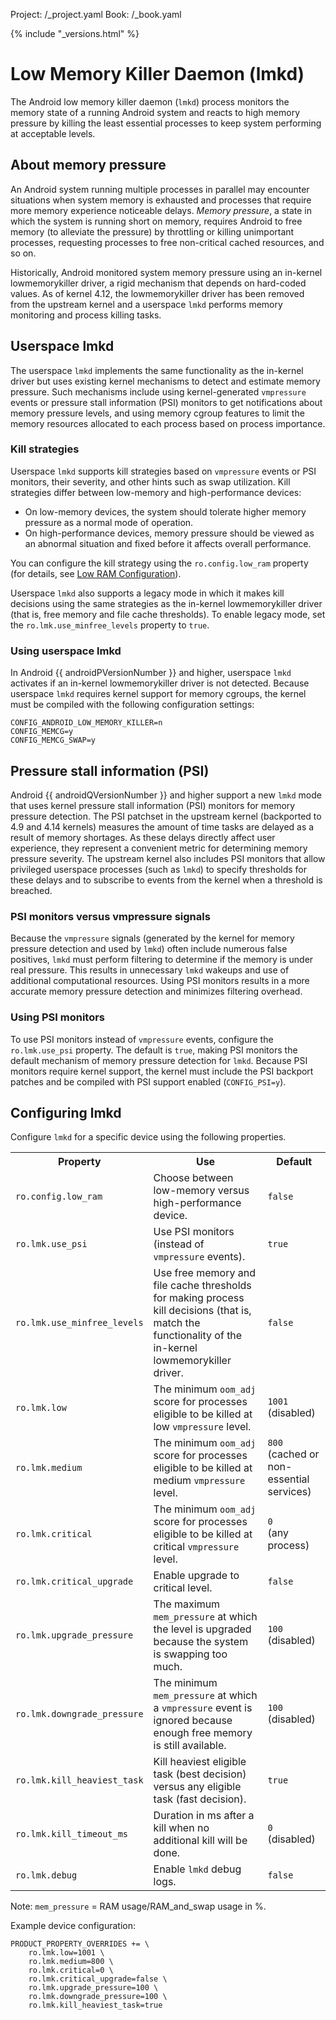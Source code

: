 Project: /_project.yaml
Book: /_book.yaml

{% include "_versions.html" %}

<!--
  Copyright 2018 The Android Open Source Project

  Licensed under the Apache License, Version 2.0 (the "License");
  you may not use this file except in compliance with the License.
  You may obtain a copy of the License at

      http://www.apache.org/licenses/LICENSE-2.0

  Unless required by applicable law or agreed to in writing, software
  distributed under the License is distributed on an "AS IS" BASIS,
  WITHOUT WARRANTIES OR CONDITIONS OF ANY KIND, either express or implied.
  See the License for the specific language governing permissions and
  limitations under the License.
-->

# Low Memory Killer Daemon (lmkd)

The Android low memory killer daemon (`lmkd`) process monitors the memory
state of a running Android system and reacts to high memory pressure by killing
the least essential processes to keep system performing at acceptable levels.

## About memory pressure

An Android system running multiple processes in parallel may encounter
situations when system memory is exhausted and processes that require more
memory experience noticeable delays. *Memory pressure*, a state in which the
system is running short on memory, requires Android to free memory (to alleviate
the pressure) by throttling or killing unimportant processes, requesting
processes to free non-critical cached resources, and so on.

Historically, Android monitored system memory pressure using an in-kernel
lowmemorykiller driver, a rigid mechanism that depends on hard-coded values. As
of kernel 4.12, the lowmemorykiller driver has been removed from the upstream
kernel and a userspace `lmkd` performs memory monitoring and process killing
tasks.

## Userspace lmkd

The userspace `lmkd` implements the same functionality as the in-kernel driver
but uses existing kernel mechanisms to detect and estimate memory pressure. Such
mechanisms include using kernel-generated `vmpressure` events or pressure stall
information (PSI) monitors to get notifications about memory pressure levels,
and using memory cgroup features to limit the memory resources allocated to each
process based on process importance.

### Kill strategies

Userspace `lmkd` supports kill strategies based on `vmpressure` events or PSI
monitors, their severity, and other hints such as swap utilization. Kill
strategies differ between low-memory and high-performance devices:

* On low-memory devices, the system should tolerate higher memory pressure as a
  normal mode of operation.
* On high-performance devices, memory pressure should be viewed as an abnormal
  situation and fixed before it affects overall performance.

You can configure the kill strategy using the `ro.config.low_ram` property
(for details, see [Low RAM Configuration](/devices/tech/perf/low-ram)).

Userspace `lmkd` also supports a legacy mode in which it makes kill decisions
using the same strategies as the in-kernel lowmemorykiller driver (that is, free
memory and file cache thresholds). To enable legacy mode, set the
`ro.lmk.use_minfree_levels` property to `true`.

### Using userspace lmkd

In Android {{ androidPVersionNumber }} and higher, userspace `lmkd` activates if
an in-kernel lowmemorykiller driver is not detected. Because userspace `lmkd`
requires kernel support for memory cgroups, the kernel must be compiled with the
following configuration settings:

```
CONFIG_ANDROID_LOW_MEMORY_KILLER=n
CONFIG_MEMCG=y
CONFIG_MEMCG_SWAP=y
```
## Pressure stall information (PSI)

Android {{ androidQVersionNumber }} and higher support a new `lmkd` mode that
uses kernel pressure stall information (PSI) monitors for memory pressure
detection. The PSI patchset in the upstream kernel (backported to 4.9 and 4.14
kernels) measures the amount of time tasks are delayed as a result of memory
shortages. As these delays directly affect user experience, they represent a
convenient metric for determining memory pressure severity. The upstream kernel
also includes PSI monitors that allow privileged userspace processes (such as
`lmkd`) to specify thresholds for these delays and to subscribe to events from
the kernel when a threshold is breached.

### PSI monitors versus vmpressure signals

Because the `vmpressure` signals (generated by the kernel for memory
pressure detection and used by `lmkd`) often include numerous false positives,
`lmkd` must perform filtering to determine if the memory is under real pressure.
This results in unnecessary `lmkd` wakeups and use of additional computational
resources. Using PSI monitors results in a more accurate memory pressure
detection and minimizes filtering overhead.

### Using PSI monitors

To use PSI monitors instead of `vmpressure` events, configure the
`ro.lmk.use_psi` property. The default is `true`, making PSI monitors the
default mechanism of memory pressure detection for `lmkd`. Because PSI monitors
require kernel support, the kernel must include the PSI backport patches and be
compiled with PSI support enabled (`CONFIG_PSI=y`).


## Configuring lmkd

Configure `lmkd` for a specific device using the following properties.

<table>
  <tr>
   <th>Property</th>
   <th>Use</th>
   <th>Default</th>
  </tr>
  <tr>
   <td><code>ro.config.low_ram</code>
   </td>
   <td>Choose between low-memory versus high-performance device.
   </td>
   <td><code>false</code>
   </td>
  </tr>
  <tr>
    <td><code>ro.lmk.use_psi<code></td>
    <td>Use PSI monitors (instead of <code>vmpressure</code> events).</td>
    <td><code>true</code></td>
  </tr>
  <tr>
   <td><code>ro.lmk.use_minfree_levels</code>
   </td>
   <td>Use free memory and file cache thresholds for making process kill
       decisions (that is, match the functionality of the in-kernel
       lowmemorykiller driver.
   </td>
   <td><code>false</code>
   </td>
  </tr>
  <tr>
   <td><code>ro.lmk.low</code>
   </td>
   <td>The minimum <code>oom_adj</code> score for processes eligible to be
       killed at low <code>vmpressure</code> level.
   </td>
   <td><code>1001</code><br>(disabled)
   </td>
  </tr>
  <tr>
   <td><code>ro.lmk.medium</code>
   </td>
   <td>The minimum <code>oom_adj</code> score for processes eligible to be
       killed at medium <code>vmpressure</code> level.
   </td>
   <td><code>800</code><br>(cached or non-essential services)
   </td>
  </tr>
  <tr>
   <td><code>ro.lmk.critical</code>
   </td>
   <td>The minimum <code>oom_adj</code> score for processes eligible to be
      killed at critical <code>vmpressure</code> level.
   </td>
   <td><code>0</code><br>(any process)
   </td>
  </tr>
  <tr>
   <td><code>ro.lmk.critical_upgrade</code>
   </td>
   <td>Enable upgrade to critical level.
   </td>
   <td><code>false</code>
   </td>
  </tr>
  <tr>
   <td><code>ro.lmk.upgrade_pressure</code>
   </td>
   <td>The maximum <code>mem_pressure</code> at which the level is upgraded
       because the system is swapping too much.
   </td>
   <td><code>100</code><br>(disabled)
   </td>
  </tr>
  <tr>
   <td><code>ro.lmk.downgrade_pressure</code>
   </td>
   <td>The minimum <code>mem_pressure</code> at which a <code>vmpressure</code>
       event is ignored because enough free memory is still available.
   </td>
   <td><code>100</code><br>(disabled)
   </td>
  </tr>
  <tr>
   <td><code>ro.lmk.kill_heaviest_task</code>
   </td>
   <td>Kill heaviest eligible task (best decision) versus any eligible task
       (fast decision).</td>
   <td><code>true</code>
   </td>
  </tr>
  <tr>
   <td><code>ro.lmk.kill_timeout_ms</code>
   </td>
   <td>Duration in ms after a kill when no additional kill will be done.
   </td>
   <td><code>0</code><br>(disabled)
   </td>
  </tr>
  <tr>
   <td><code>ro.lmk.debug</code>
   </td>
   <td>Enable <code>lmkd</code> debug logs.
   </td>
   <td><code>false</code>
   </td>
  </tr>
</table>

Note: <code>mem_pressure</code> = RAM usage/RAM_and_swap usage in %.

Example device configuration:

```
PRODUCT_PROPERTY_OVERRIDES += \
    ro.lmk.low=1001 \
    ro.lmk.medium=800 \
    ro.lmk.critical=0 \
    ro.lmk.critical_upgrade=false \
    ro.lmk.upgrade_pressure=100 \
    ro.lmk.downgrade_pressure=100 \
    ro.lmk.kill_heaviest_task=true
```
